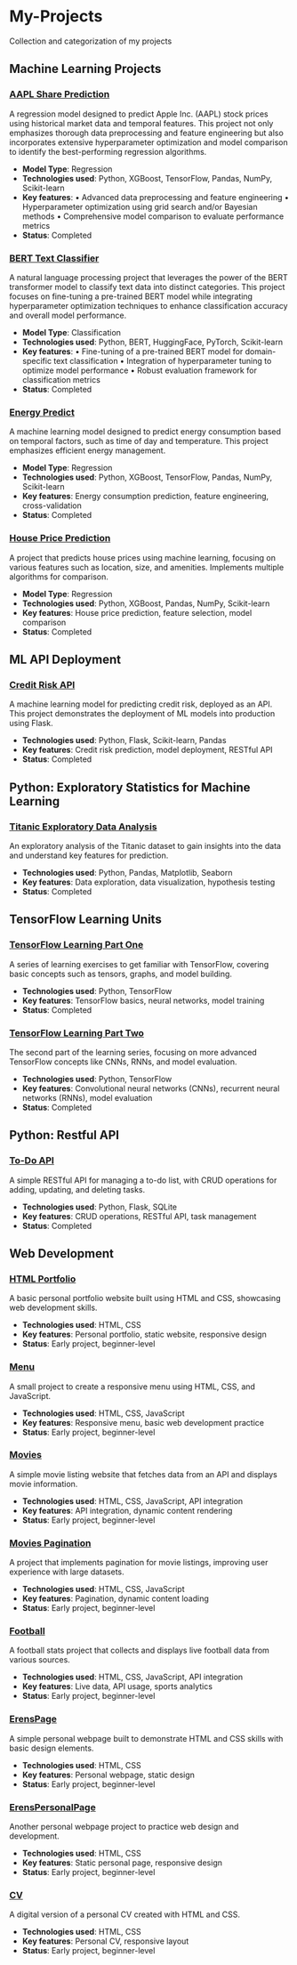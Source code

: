 # My-Projects

Collection and categorization of my projects

## Machine Learning Projects

### [AAPL Share Prediction](https://github.com/erenaktuerk/aapl-share-prediction)  
A regression model designed to predict Apple Inc. (AAPL) stock prices using historical market data and temporal features. This project not only emphasizes thorough data preprocessing and feature engineering but also incorporates extensive hyperparameter optimization and model comparison to identify the best-performing regression algorithms.

- **Model Type**: Regression
- **Technologies used**: Python, XGBoost, TensorFlow, Pandas, NumPy, Scikit-learn
- **Key features**:
	•	Advanced data preprocessing and feature engineering
	•	Hyperparameter optimization using grid search and/or Bayesian methods
	•	Comprehensive model comparison to evaluate performance metrics
- **Status**: Completed

### [BERT Text Classifier](https://github.com/erenaktuerk/bert-text-classifier)  
A natural language processing project that leverages the power of the BERT transformer model to classify text data into distinct categories. This project focuses on fine-tuning a pre-trained BERT model while integrating hyperparameter optimization techniques to enhance classification accuracy and overall model performance.

- **Model Type**: Classification
- **Technologies used**: Python, BERT, HuggingFace, PyTorch, Scikit-learn
- **Key features**:
	•	Fine-tuning of a pre-trained BERT model for domain-specific text classification
	•	Integration of hyperparameter tuning to optimize model performance
	•	Robust evaluation framework for classification metrics
- **Status**: Completed

### [Energy Predict](https://github.com/erenaktuerk/energy-predict)  
A machine learning model designed to predict energy consumption based on temporal factors, such as time of day and temperature. This project emphasizes efficient energy management.

- **Model Type**: Regression
- **Technologies used**: Python, XGBoost, TensorFlow, Pandas, NumPy, Scikit-learn
- **Key features**: Energy consumption prediction, feature engineering, cross-validation
- **Status**: Completed

### [House Price Prediction](https://github.com/erenaktuerk/house-price-prediction)  
A project that predicts house prices using machine learning, focusing on various features such as location, size, and amenities. Implements multiple algorithms for comparison.

- **Model Type**: Regression
- **Technologies used**: Python, XGBoost, Pandas, NumPy, Scikit-learn
- **Key features**: House price prediction, feature selection, model comparison
- **Status**: Completed

## ML API Deployment

### [Credit Risk API](https://github.com/erenaktuerk/credit-risk-api)  
A machine learning model for predicting credit risk, deployed as an API. This project demonstrates the deployment of ML models into production using Flask.

- **Technologies used**: Python, Flask, Scikit-learn, Pandas
- **Key features**: Credit risk prediction, model deployment, RESTful API
- **Status**: Completed

## Python: Exploratory Statistics for Machine Learning

### [Titanic Exploratory Data Analysis](https://github.com/erenaktuerk/Titanic-Exploratory-Data-Analysis)  
An exploratory analysis of the Titanic dataset to gain insights into the data and understand key features for prediction.

- **Technologies used**: Python, Pandas, Matplotlib, Seaborn
- **Key features**: Data exploration, data visualization, hypothesis testing
- **Status**: Completed

## TensorFlow Learning Units

### [TensorFlow Learning Part One](https://github.com/erenaktuerk/tensorflow-learning-part-one)  
A series of learning exercises to get familiar with TensorFlow, covering basic concepts such as tensors, graphs, and model building.

- **Technologies used**: Python, TensorFlow
- **Key features**: TensorFlow basics, neural networks, model training
- **Status**: Completed

### [TensorFlow Learning Part Two](https://github.com/erenaktuerk/tensorflow-learning-part-two)  
The second part of the learning series, focusing on more advanced TensorFlow concepts like CNNs, RNNs, and model evaluation.

- **Technologies used**: Python, TensorFlow
- **Key features**: Convolutional neural networks (CNNs), recurrent neural networks (RNNs), model evaluation
- **Status**: Completed

## Python: Restful API

### [To-Do API](https://github.com/erenaktuerk/To_Do_API)  
A simple RESTful API for managing a to-do list, with CRUD operations for adding, updating, and deleting tasks.

- **Technologies used**: Python, Flask, SQLite
- **Key features**: CRUD operations, RESTful API, task management
- **Status**: Completed

## Web Development

### [HTML Portfolio](https://github.com/erenaktuerk/html-portfolio)  
A basic personal portfolio website built using HTML and CSS, showcasing web development skills.

- **Technologies used**: HTML, CSS
- **Key features**: Personal portfolio, static website, responsive design
- **Status**: Early project, beginner-level

### [Menu](https://github.com/erenaktuerk/menu)  
A small project to create a responsive menu using HTML, CSS, and JavaScript.

- **Technologies used**: HTML, CSS, JavaScript
- **Key features**: Responsive menu, basic web development practice
- **Status**: Early project, beginner-level

### [Movies](https://github.com/erenaktuerk/Movies)  
A simple movie listing website that fetches data from an API and displays movie information.

- **Technologies used**: HTML, CSS, JavaScript, API integration
- **Key features**: API integration, dynamic content rendering
- **Status**: Early project, beginner-level

### [Movies Pagination](https://github.com/erenaktuerk/movies_pagination)  
A project that implements pagination for movie listings, improving user experience with large datasets.

- **Technologies used**: HTML, CSS, JavaScript
- **Key features**: Pagination, dynamic content loading
- **Status**: Early project, beginner-level

### [Football](https://github.com/erenaktuerk/football)  
A football stats project that collects and displays live football data from various sources.

- **Technologies used**: HTML, CSS, JavaScript, API integration
- **Key features**: Live data, API usage, sports analytics
- **Status**: Early project, beginner-level

### [ErensPage](https://github.com/erenaktuerk/ErensPage)  
A simple personal webpage built to demonstrate HTML and CSS skills with basic design elements.

- **Technologies used**: HTML, CSS
- **Key features**: Personal webpage, static design
- **Status**: Early project, beginner-level

### [ErensPersonalPage](https://github.com/erenaktuerk/erenspersonalpage)  
Another personal webpage project to practice web design and development.

- **Technologies used**: HTML, CSS
- **Key features**: Static personal page, responsive design
- **Status**: Early project, beginner-level

### [CV](https://github.com/erenaktuerk/cv)  
A digital version of a personal CV created with HTML and CSS.

- **Technologies used**: HTML, CSS
- **Key features**: Personal CV, responsive layout
- **Status**: Early project, beginner-level
